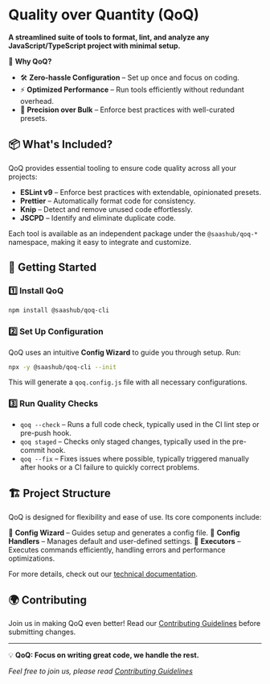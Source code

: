 # Quality over Quantity (QoQ)

**A streamlined suite of tools to format, lint, and analyze any JavaScript/TypeScript project with minimal setup.**

🚀 **Why QoQ?**

- 🛠 **Zero-hassle Configuration** – Set up once and focus on coding.
- ⚡ **Optimized Performance** – Run tools efficiently without redundant overhead.
- 🔬 **Precision over Bulk** – Enforce best practices with well-curated presets.

## 📦 What's Included?

QoQ provides essential tooling to ensure code quality across all your projects:

- **ESLint v9** – Enforce best practices with extendable, opinionated presets.
- **Prettier** – Automatically format code for consistency.
- **Knip** – Detect and remove unused code effortlessly.
- **JSCPD** – Identify and eliminate duplicate code.

Each tool is available as an independent package under the `@saashub/qoq-*` namespace, making it easy to integrate and customize.

## 🚀 Getting Started

### 1️⃣ Install QoQ

```sh
npm install @saashub/qoq-cli
```

### 2️⃣ Set Up Configuration

QoQ uses an intuitive **Config Wizard** to guide you through setup. Run:

```sh
npx -y @saashub/qoq-cli --init
```

This will generate a `qoq.config.js` file with all necessary configurations.

### 3️⃣ Run Quality Checks

- `qoq --check` – Runs a full code check, typically used in the CI lint step or pre-push hook.
- `qoq staged` – Checks only staged changes, typically used in the pre-commit hook.
- `qoq --fix` – Fixes issues where possible, typically triggered manually after hooks or a CI failure to quickly correct problems.

## 🏗 Project Structure

QoQ is designed for flexibility and ease of use. Its core components include:

📂 **Config Wizard** – Guides setup and generates a config file.
📂 **Config Handlers** – Manages default and user-defined settings.
📂 **Executors** – Executes commands efficiently, handling errors and performance optimizations.

For more details, check out our [technical documentation](./packages/cli/README.md).

## 🌍 Contributing

Join us in making QoQ even better! Read our [Contributing Guidelines](https://github.com/saashub-it/qoq/blob/master/.github/CONTRIBUTING.md) before submitting changes.

---

💡 **QoQ: Focus on writing great code, we handle the rest.**

_Feel free to join us, please read [Contributing Guidelines](https://github.com/saashub-it/qoq/blob/master/.github/CONTRIBUTING.md)_
